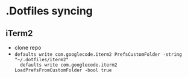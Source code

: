 # .Dotfiles syncing

## iTerm2
- clone repo
- <code>defaults write com.googlecode.iterm2 PrefsCustomFolder -string "~/.dotfiles/iterm2"<br>
&nbsp;defaults write com.googlecode.iterm2 LoadPrefsFromCustomFolder -bool true</code>
